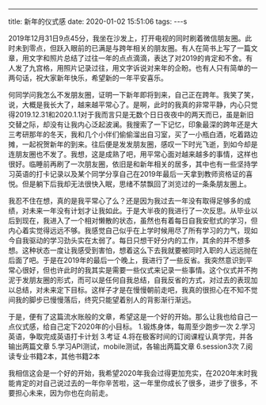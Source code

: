 ﻿---
title: 新年的仪式感
date: 2020-01-02 15:51:06
tags:
---s

2019年12月31日9点45分，我坐在沙发上，打开电视的同时刷着微信朋友圈。此时未到零点，但跃入眼前的已满是与跨年相关的朋友圈。有人在简书上写了一篇文章，用文字和照片总结了过往一年的点点滴滴，表达了对2019的肯定和不舍。有人发了九宫格，用照片记录过往，用文字诉说对来年的企盼。也有人只有简单的一两句话，祝大家新年快乐，希望新的一年平安喜乐。

<!--more-->
何同学问我怎么不发朋友圈，证明一下新年即将到来，自己正在跨年。我笑了笑，说，大概是我长大了，越来越平常心了。是啊，此时的我真的非常平静，内心只觉得2019.12.31和2020.1.1对于我而言只是无数个日日夜夜中的两天而已，虽是新旧交替之际，却没有让我内心泛起波澜。我搜索了一下记忆，印象最深的跨年还是大三考研那年的冬天，我和几个小伴们偷偷溜出自习室，买了一小瓶白酒，吃着路边摊，一起祝贺新年的到来。往后便是发发朋友圈，感叹一下时光飞逝，到如今却是连朋友圈也不发了。我想，这是成熟了吧，用平常心面对越来越多的事情，这样也很好。临睡前再刷了一次朋友圈，依旧是和新年相关的居多，其中也有一些坚持学习英语的打卡记录以及某个同学分享自己在2019年最后一天拿到教师资格证的喜悦。但是躺下后我却无法很快入眠，思绪不禁飘回了浏览过的一条条朋友圈上。

我忍不住在想，真的是我平常心了么？还是因为我过去一年没有取得足够多的成绩，对未来一年没有计划才让我如此。于是大半夜的我进行了一次反思。从毕业以后到现在，我进入了一个相对懒散的状态，虽然也有着每日自我安慰式的学习，但内心着实觉得远远不够。我感觉自己似乎在上学时候用尽了所有学习的力气，现如今自我驱动的学习劲头实在太弱了。每日只想干好分内的工作，其余的并不想多想。这种状态一度让我感受到害怕，想着这么下去我就要被同时入职的人远远抛在后面了吧。于是在2019年的最后一个晚上，我进行了一些反省。我突然意识到平常心很好，但也许此时的我其实是需要一些仪式来记录一些事情。这个仪式并不拘泥于发朋友圈的形式，而可以是任何自我总结，自我反省的方式，对过去的表现加以总结，对未来定下目标。这样子才是在慢慢朝前走吧，我真的很担心在不知不觉间我的脚步已慢慢落后，终究只能望着别人的背影渐行渐远。

于是，便有了这篇流水账般的文章，希望这是一个好的开始。那么让我也给自己一点仪式感，给自己定下2020年的小目标。
1.锻炼身体，每周至少跑步一次
2.学习英语，争取完成英语打卡计划
3.考证
4.将在极客时间的订阅课程认真学完，并各输出两篇文章
5.学习API测试，mobile测试，各输出两篇文章
6.session3次
7.阅读专业书籍2本，其他书籍2本
           
我相信这会是一个好的开始，我希望2020年我会过得更加充实，在2020年末时我能肯定的对自己说过去的一年你辛苦啦，这一年里你成长了很多，进步了很多，不要担心未来，因为你也在向前走。